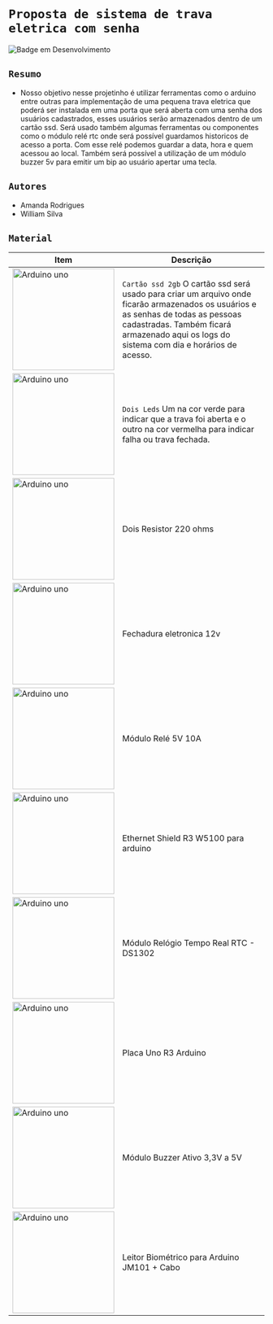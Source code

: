 # `Proposta de sistema de trava eletrica com senha` 
![Badge em Desenvolvimento](http://img.shields.io/static/v1?label=STATUS&message=EM%20DESENVOLVIMENTO&color=GREEN&style=for-the-badge)

## `Resumo` 
- Nosso objetivo nesse projetinho é utilizar ferramentas como o arduino entre outras para implementação de uma pequena trava eletrica que poderá ser instalada em uma porta que será aberta com uma senha dos usuários cadastrados, esses usuários serão armazenados dentro de um cartão ssd. Será usado também algumas ferramentas ou componentes como o módulo relé rtc onde será possível guardamos historicos de acesso a porta. Com esse relé podemos guardar a data, hora e quem acessou ao local. Também será possível a utilização de um módulo buzzer 5v para emitir um bip ao usuário apertar uma tecla.

##
## `Autores`
- Amanda Rodrigues
- William Silva

##

## `Material` 

| Item | Descrição |
| --- | --- |
| <img align="center" alt="Arduino uno" height="200" width="200" src="https://images.tcdn.com.br/img/img_prod/679622/cartao_micro_sd_2gb_kingston_8046_1_20190203094511.jpg" /> | `Cartão ssd 2gb` O cartão ssd será usado para criar um arquivo onde ficarão armazenados os usuários e as senhas de todas as pessoas cadastradas. Também ficará armazenado aqui os logs do sistema com dia e horários de acesso.|
| <img align="center" alt="Arduino uno" height="200" width="200" src="https://www.usinainfo.com.br/1019683-thickbox_default/led-vermelho-5mm-difuso-kit-com-5-unidades.jpg" /> |  `Dois Leds` Um na cor verde para indicar que a trava foi aberta e o outro na cor vermelha para indicar falha ou trava fechada.|
|<img align="center" alt="Arduino uno" height="200" width="200" src="https://upload.wikimedia.org/wikipedia/commons/9/9b/220_ohms_5%25_axial_resistor.jpg" />   | Dois Resistor 220 ohms |
|<img align="center" alt="Arduino uno" height="200" width="200" src="https://ae01.alicdn.com/kf/Hded3f06bbcb34df68a554d66a5f50337t.jpg_220x220.webp_480x480Q90.webp" />| Fechadura eletronica 12v|
|<img align="center" alt="Arduino uno" height="200" width="200" src="https://www.usinainfo.com.br/1017054-thickbox_default/modulo-rele-5v-10a-1-canal-com-optoacoplador.jpg" />| Módulo Relé 5V 10A |
|<img align="center" alt="Arduino uno" height="200" width="200" src="https://www.usinainfo.com.br/1019675-thickbox_default/ethernet-shield-r3-w5100-para-arduino.jpg" />| Ethernet Shield R3 W5100 para arduino |
| <img align="center" alt="Arduino uno" height="200" width="200" src="https://www.usinainfo.com.br/1021246-thickbox_default/modulo-relogio-tempo-real-rtc-ds1302.jpg" /> | Módulo Relógio Tempo Real RTC - DS1302 |
| <img align="center" alt="Arduino uno" height="200" width="200" src="https://www.usinainfo.com.br/1012957-thickbox_default/placa-uno-r3-arduino-cabo-usb.jpg" /> | Placa Uno R3 Arduino |
| <img align="center" alt="Arduino uno" height="200" width="200" src="https://www.usinainfo.com.br/1014408-thickbox_default/modulo-buzzer-ativo-33v-a-5v-bp19.jpg" /> | Módulo Buzzer Ativo 3,3V a 5V |
| <img align="center" alt="Arduino uno" height="200" width="200" src="https://www.usinainfo.com.br/1017451-thickbox_default/leitor-biometrico-para-arduino-jm101-cabo.jpg" /> | Leitor Biométrico para Arduino JM101 + Cabo |
